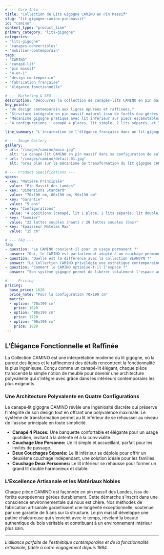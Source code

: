 ```yaml
---
# --- Core Info ---
title: "Collection de Lits Gigogne CAMINO en Pin Massif"
slug: "lit-gigogne-camino-pin-massif"
id: "camino"
content_type: "product_line"
primary_category: "lits-gigogne"
categories:
- "lits-gigogne"
- "canapes-convertibles"
- "mobilier-contemporain"
tags:
- "CAMINO"
- "canapé-lit"
- "pin massif"
- "4-en-1"
- "design contemporain"
- "fabrication française"
- "élégance fonctionnelle"

# --- Marketing & SEO ---
description: "Découvrez la collection de canapés-lits CAMINO en pin massif. Une solution 4-en-1 au design contemporain, alliant l'élégance des lignes pures à une ingéniosité fonctionnelle."
key_points:
- "Un design contemporain aux lignes épurées et raffinées."
- "Structure intégrale en pin massif naturel issu de forêts éco-gérées."
- "Mécanisme gigogne pratique avec lit inférieur sur pieds escamotables."
- "4 configurations : canapé 4 places, lit simple, 2 lits séparés, et lit double."

line_summary: "L'incarnation de l'élégance française dans un lit gigogne aux lignes pures et au confort exceptionnel en pin massif."

# --- Image Gallery ---
gallery:
- url: "/images/camino/main.jpg"
  alt: "Le canapé-lit CAMINO en pin massif dans sa configuration de salon contemporain."
- url: "/images/camino/detail-01.jpg"
  alt: "Gros plan sur le mécanisme de transformation du lit gigogne CAMINO."

# --- Product Specifications ---
specs:
- key: "Matière Principale"
  value: "Pin Massif des Landes"
- key: "Dimensions Standard"
  value: "70x190 cm, 80x190 cm, 90x190 cm"
- key: "Garantie"
  value: "5 ans"
- key: "Configurations"
  value: "4 positions (canapé, lit 1 place, 2 lits séparés, lit double)"
- key: "Sommier"
  value: "22 lattes souples (haut) / 20 lattes souples (bas)"
- key: "Épaisseur Matelas Max"
  value: "15 cm"

# --- FAQ ---
faq:
- question: "Le CAMINO convient-il pour un usage permanent ?"
  answer: "Oui, le CAMINO est parfaitement adapté à un couchage permanent car les matelas ne sont jamais pliés, ce qui préserve leur confort. Les sommiers à lattes souples assurent un soutien de qualité pour un repos quotidien."
- question: "Quelle est la différence avec la Collection BLANDYN ?"
  answer: "La Collection CAMINO privilégie une esthétique contemporaine avec des lignes plus épurées, tandis que BLANDYN exprime davantage l'artisanat traditionnel avec des formes plus sculptées. Les deux collections partagent la même exigence de qualité structurelle."
- question: "Comment le CAMINO optimise-t-il l'espace ?"
  answer: "Son système gigogne permet de libérer totalement l'espace au sol lorsqu'il est en position canapé, tout en offrant des solutions de couchage complètes et confortables lorsque nécessaire, ce qui en fait un choix idéal pour les espaces de vie modernes."

# --- Pricing ---
pricing:
  base_price: 1620
  price_note: "Pour la configuration 70x190 cm"
  matrix:
  - option: "70x190 cm"
    price: 1620
  - option: "80x190 cm"
    price: 1720
  - option: "90x190 cm"
    price: 1820
---
```


## L'Élégance Fonctionnelle et Raffinée

La Collection CAMINO est une interprétation moderne du lit gigogne, où la pureté des lignes et le raffinement des détails rencontrent la fonctionnalité la plus ingénieuse. Conçu comme un canapé-lit élégant, chaque pièce transcende la simple notion de meuble pour devenir une architecture polyvalente qui s'intègre avec grâce dans les intérieurs contemporains les plus exigeants.

### Une Architecture Polyvalente en Quatre Configurations

Le canapé-lit gigogne CAMINO révèle une ingéniosité discrète qui préserve l'intégrité de son design tout en offrant une polyvalence maximale. Le système de transformation permet au lit inférieur de se rehausser au niveau de l'assise principale en toute simplicité.

- **Canapé 4 Places:** Une banquette confortable et élégante pour un usage quotidien, invitant à la détente et à la convivialité.
- **Couchage Une Personne:** Un lit simple et accueillant, parfait pour les invités de passage.
- **Deux Couchages Séparés:** Le lit inférieur se déploie pour offrir un deuxième couchage indépendant, une solution idéale pour les familles.
- **Couchage Deux Personnes:** Le lit inférieur se rehausse pour former un grand lit double harmonieux et stable.

### L'Excellence Artisanale et les Matériaux Nobles

Chaque pièce CAMINO est façonnée en pin massif des Landes, issu de forêts européennes gérées durablement. Cette démarche s'inscrit dans une conscience environnementale qui nous est chère. Nos méthodes de fabrication artisanale garantissent une longévité exceptionnelle, soutenue par une garantie de 5 ans sur la structure. Le pin massif développe une patine chaleureuse qui s'enrichit avec le temps, révélant la beauté authentique du bois véritable et contribuant à un environnement intérieur plus sain.

---
_L'alliance parfaite de l'esthétique contemporaine et de la fonctionnalité artisanale, fidèle à notre engagement depuis 1984._